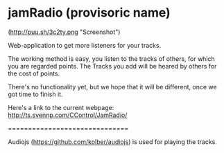 jamRadio (provisoric name)
==============================

(http://puu.sh/3c2ty.png "Screenshot")

Web-application to get more listeners for your tracks.

The working method is easy, you listen to the tracks of others, for which you are regarded points.
The Tracks you add will be heared by others for the cost of points.

There's no functionality yet, but we hope that it will be different, once we got time to finish it.

Here's a link to the current webpage: http://ts.svennp.com/CControl/JamRadio/

==============================

Audiojs (https://github.com/kolber/audiojs) is used for playing the tracks.